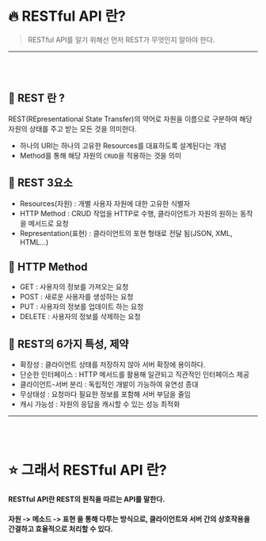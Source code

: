 # 🔥 RESTful API  란?

> RESTful API를 알기 위해선 먼저 REST가 무엇인지 알아야 한다.

<hr>
<br><br>

## 🌼 REST 란 ?
REST(REpresentational State Transfer)의 약어로 자원을 이름으로 구분하여 해당 자원의 상태를 주고 받는 모든 것을 의미한다.
- 하나의 URI는 하나의 고유한 Resources를 대표하도록 설계된다는 개념
- Method를 통해 해당 자원의 <code>CRUD</code>을 적용하는 것을 의미

## 🌼 REST 3요소
- Resources(자원) : 개별 사용자 자원에 대한 고유한 식별자
- HTTP Method : CRUD 작업을 HTTP로 수행, 클라이언트가 자원의 원하는 동작을 메서드로 요청
- Representation(표현) : 클라이언트의 포현 형태로 전달 됨(JSON, XML, HTML...)

## 🌼 HTTP Method
- GET : 사용자의 정보를 가져오는 요청
- POST : 새로운 사용자를 생성하는 요청
- PUT : 사용자의 정보를 업데이트 하는 요청
- DELETE : 사용자의 정보를 삭제하는 요청

## 🌼 REST의 6가지 특성, 제약
- 확장성 : 클라이언트 상태를 저장하지 않아 서버 확장에 용이하다.
- 단순한 인터페이스 : HTTP 메서드를 활용해 일관되고 직관적인 인터페이스 제공
- 클라이언트-서버 분리 : 독립적인 개발이 가능하여 유연성 증대
- 무상태성 : 요청마다 필요한 정보를 포함해 서버 부담을 줄임
- 캐시 가능성 : 자원의 응답을 캐시할 수 있는 성능 최적화

<hr>
<br><br>

# ⭐ 그래서 RESTful API 란?
#### RESTful API란 REST의 원칙을 따르는 API를 말한다. 
#### 자원 -> 메소드 -> 표현 을 통해 다루는 방식으로, 클라이언트와 서버 간의 상호작용을 간결하고 효율적으로 처리할 수 있다. 
